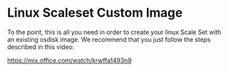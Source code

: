 # Linux Scaleset Custom Image

To the point, this is all you need in order to create your linux Scale Set with an existing osdisk image.
We recommend that you just follow the steps described in this video:

https://mix.office.com/watch/krwffa1493n9 
